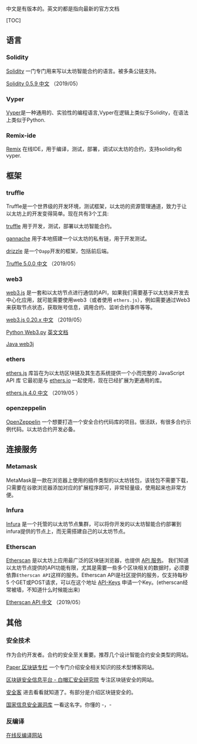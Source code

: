 中文是有版本的。英文的都是指向最新的官方文档

[TOC]

## 语言

### Solidity

[Solidity](https://solidity.readthedocs.io/en/latest/) 一门专门用来写以太坊智能合约的语言。被多条公链支持。

[Solidity 0.5.9 中文](https://learnblockchain.cn/docs/solidity/index.html) （2019/05）



### Vyper

[Vyper](https://vyper.readthedocs.io/en/latest/)是一种通用的、实验性的编程语言,Vyper在逻辑上类似于Solidity，在语法上类似于Python.



### Remix-ide

[Remix](https://remix.ethereum.org/) 在线IDE，用于编译，测试，部署，调试以太坊的合约，支持solidity和vyper.



## 框架

### truffle

Truffle是一个世界级的开发环境，测试框架，以太坊的资源管理通道，致力于让以太坊上的开发变得简单。现在共有3个工具:

[truffle](https://www.trufflesuite.com/docs/truffle/overview)  用于开发，测试，部署以太坊智能合约。

[gannache](https://www.trufflesuite.com/docs/ganache/overview)  用于本地搭建一个以太坊的私有链，用于开发测试。

[drizzle](https://www.trufflesuite.com/docs/drizzle/overview)  是一个`Dapp`开发的框架，包括前后端。

[Truffle 5.0.0 中文](https://learnblockchain.cn/docs/truffle/index.html) （2019/05） 



### web3

[web3.js](https://github.com/ethereum/wiki/wiki/JavaScript-API) 是一套和以太坊节点进行通信的API，如果我们需要基于以太坊来开发去中心化应用，就可能需要使用web3（或者使用 `ethers.js`），例如需要通过Web3来获取节点状态，获取账号信息，调用合约、监听合约事件等等。

[web3.js 0.20.x 中文](https://learnblockchain.cn/docs/web3js-0.2x/) （2019/05）

[Python Web3.py](https://github.com/ethereum/web3.py)  [英文文档](https://web3py.readthedocs.io/en/stable/)

[Java web3j](https://github.com/web3j/web3j)



### ethers

[ethers.js](https://docs.ethers.io/ethers.js/html/) 库旨在为以太坊区块链及其生态系统提供一个小而完整的 JavaScript API 库 它最初是与 [ethers.io](https://ethers.io/) 一起使用，现在已经扩展为更通用的库。

[ethers.js 4.0 中文](https://learnblockchain.cn/docs/ethers.js/)  （2019/05 ）



### openzeppelin

[OpenZeppelin](https://github.com/OpenZeppelin/openzeppelin-contracts) 一个想要打造一个安全合约代码库的项目。很活跃，有很多合约示例代码。以太坊合约开发必备。



## 连接服务

### Metamask

MetaMask是一款在浏览器上使用的插件类型的以太坊钱包，该钱包不需要下载，只需要在谷歌浏览器添加对应的扩展程序即可，非常轻量级，使用起来也非常方便。

### Infura

[Infura](https://infura.io/) 是一个托管的以太坊节点集群，可以将你开发的以太坊智能合约部署到infura提供的节点上，而无需搭建自己的以太坊节点。



### Etherscan

[Etherscan](https://etherscan.io) 是以太坊上应用最广泛的区块链浏览器，也提供 [API 服务](https://etherscan.io/apis)。 我们知道以太坊节点提供的API功能有限，尤其是需要一些多个区块相关的数据时，必须要依靠`Etherscan API`这样的服务。Etherscan API是社区提供的服务，仅支持每秒 5 个GET或POST请求，可以在这个地址 [API-Keys](https://etherscan.io/myapikey) 申请一个Key。(etherscan经常被墙，不知道什么时候能出来)

[Etherscan API 中文](https://learnblockchain.cn/docs/etherscan/)  （2019/05）



## 其他

### 安全技术

作为合约开发者。合约的安全至关重要。推荐几个设计智能合约安全类型的网站。

[Paper 区块链专栏](https://paper.seebug.org/category/blockchain/)  一个专门介绍安全相关知识的技术型博客网站。

[区块链安全信息平台 - 白帽汇安全研究院](https://www.bcsec.org/)  专注区块链安全的网站。

[安全客](https://www.anquanke.com/)   进去看看就知道了。有部分是介绍区块链安全的。

[国家信息安全漏洞库](http://www.cnnvd.org.cn/index.html)  一看这名字。你懂的  -，-



### 反编译

[在线反编译网站](https://ethervm.io/decompile#func_profit)











